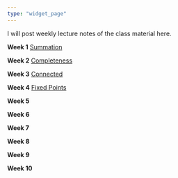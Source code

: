 ```yaml
---
type: "widget_page"
---
```


I will post weekly lecture notes of the class material here.

**Week 1** [Summation](https://drive.google.com/file/d/19iJ3l224673lOiMviR_NZk_aLUUXLW73/view?usp=sharing)

**Week 2** [Completeness](https://drive.google.com/file/d/1BpkL0dXREW2XQFWLBxurFRGQB66wYMWL/view?usp=sharing)

**Week 3** [Connected](https://drive.google.com/file/d/17hwPyZvA8rlW5MRwn8cR_ET-JHPd9Re-/view?usp=sharing)

**Week 4** [Fixed Points](https://drive.google.com/file/d/1_guZA2EMwUjgu4U2sONEpj2CU3_ELXdz/view?usp=sharing)

**Week 5**

**Week 6**

**Week 7**

**Week 8**

**Week 9**

**Week 10**
